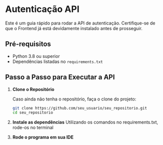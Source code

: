 # Autenticação API

Este é um guia rápido para rodar a API de autenticação. Certifique-se de que o Frontend já está devidamente instalado antes de prosseguir.

## Pré-requisitos

- Python 3.8 ou superior
- Dependências listadas no `requirements.txt`

## Passo a Passo para Executar a API

1. **Clone o Repositório**

   Caso ainda não tenha o repositório, faça o clone do projeto:

   ```bash
   git clone https://github.com/seu_usuario/seu_repositorio.git
   cd seu_repositorio
2. **Instale as dependências**
   Utilizando os comandos no requirements.txt, rode-os no terminal
3. **Rode o programa em sua IDE**
